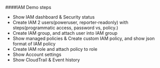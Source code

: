 ####IAM Demo steps

* Show IAM dashboard & Security status
* Create IAM 2 users(poweruser, reporter-readonly) with steps(programmatic access, password vs, policy.)
* Create IAM group, and attach user into IAM group
* Show managed policies & Create custom IAM policy, and show json format of IAM policy
* Create IAM role and attach policy to role
* Show Account settings
* Show CloudTrail & Event history

